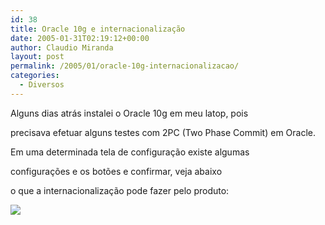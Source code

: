 ```yaml
---
id: 38
title: Oracle 10g e internacionalização
date: 2005-01-31T02:19:12+00:00
author: Claudio Miranda
layout: post
permalink: /2005/01/oracle-10g-internacionalizacao/
categories:
  - Diversos
---
```

Alguns dias atr&aacute;s instalei o Oracle 10g em meu latop, pois
  
precisava efetuar alguns testes com 2PC (Two Phase Commit) em Oracle.
  
Em uma determinada tela de configura&ccedil;&atilde;o existe algumas
  
configura&ccedil;&otilde;es e os bot&otilde;es e confirmar, veja abaixo
  
o que a internacionaliza&ccedil;&atilde;o pode fazer pelo produto:

![](/images/misc/oracle_snapshot.png)